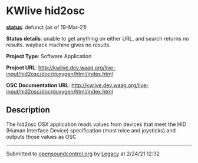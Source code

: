 # KWlive hid2osc

**[status](../implementation-status.html)**: defunct (as of 19-Mar-21)

**Status details**: 
unable to get anything on either URL, and search returns no results. wayback machine gives no results.

**Project Type**: Software Application

**Project URL**: <http://kwlive.dev.waag.org/live-input/hid2osc/doc/doxygen/html/index.html>

**OSC Documentation URL**: <http://kwlive.dev.waag.org/live-input/hid2osc/doc/doxygen/html/index.html>

## Description

The hid2osc OSX application reads values from devices that meet the HID (Human Interface Device) specification (most mice and joysticks) and outputs those values as OSC

---
Submitted to [opensoundcontrol.org](https://opensoundcontrol.org) by [Legacy](https://web.archive.org) at 2/24/21 12:32
